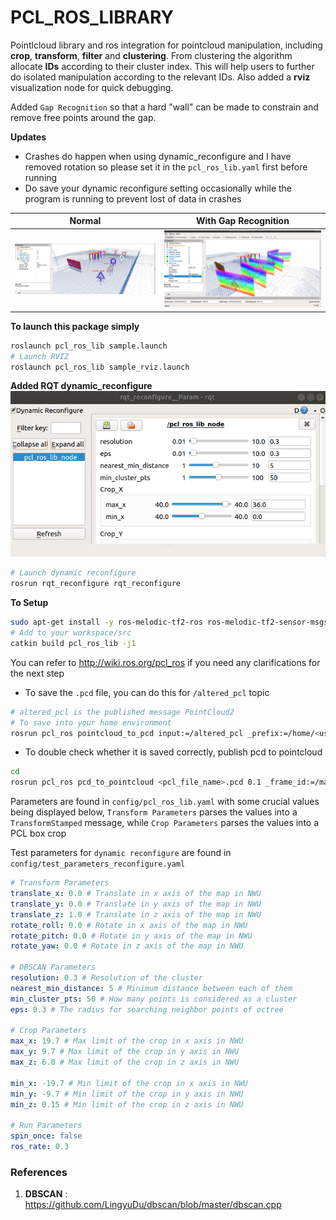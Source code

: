 # PCL_ROS_LIBRARY

Pointlcloud library and ros integration for pointcloud manipulation, including **crop**, **transform**, **filter** and **clustering**. From clustering the algorithm allocate **IDs** according to their cluster index. This will help users to further do isolated manipulation according to the relevant IDs. Also added a **rviz** visualization node for quick debugging.

Added `Gap Recognition` so that a hard "wall" can be made to constrain and remove free points around the gap.

**Updates**
- Crashes do happen when using dynamic_reconfigure and I have removed rotation so please set it in the `pcl_ros_lib.yaml` first before running
- Do save your dynamic reconfigure setting occasionally while the program is running to prevent lost of data in crashes

| Normal | With Gap Recognition |
| --- | ---|
|![](output.png) | ![](output3.png) |

**To launch this package simply**
```bash
roslaunch pcl_ros_lib sample.launch
# Launch RVIZ 
roslaunch pcl_ros_lib sample_rviz.launch
```
**Added RQT dynamic_reconfigure**
![](output2.png)
```bash
# Launch dynamic reconfigure 
rosrun rqt_reconfigure rqt_reconfigure
```

**To Setup**
```bash
sudo apt-get install -y ros-melodic-tf2-ros ros-melodic-tf2-sensor-msgs ros-melodic-tf2-geometry-msgs
# Add to your workspace/src
catkin build pcl_ros_lib -j1
```

You can refer to http://wiki.ros.org/pcl_ros if you need any clarifications for the next step
- To save the `.pcd` file, you can do this for `/altered_pcl` topic
```bash
# altered_pcl is the published message PointCloud2
# To save into your home environment
rosrun pcl_ros pointcloud_to_pcd input:=/altered_pcl _prefix:=/home/<user>/<arbitrary prefix>_
```

- To double check whether it is saved correctly, publish pcd to pointcloud
```bash
cd 
rosrun pcl_ros pcd_to_pointcloud <pcl_file_name>.pcd 0.1 _frame_id:=/map
```

Parameters are found in `config/pcl_ros_lib.yaml` with some crucial values being displayed below, `Transform Parameters` parses the values into a `TransformStamped` message, while `Crop Parameters` parses the values into a PCL box crop 

Test parameters for `dynamic reconfigure` are found in `config/test_parameters_reconfigure.yaml`
```yaml
# Transform Parameters
translate_x: 0.0 # Translate in x axis of the map in NWU
translate_y: 0.0 # Translate in y axis of the map in NWU
translate_z: 1.0 # Translate in z axis of the map in NWU
rotate_roll: 0.0 # Rotate in x axis of the map in NWU
rotate_pitch: 0.0 # Rotate in y axis of the map in NWU
rotate_yaw: 0.0 # Rotate in z axis of the map in NWU

# DBSCAN Parameters
resolution: 0.3 # Resolution of the cluster
nearest_min_distance: 5 # Minimum distance between each of them
min_cluster_pts: 50 # How many points is considered as a cluster
eps: 0.3 # The radius for searching neighbor points of octree

# Crop Parameters
max_x: 19.7 # Max limit of the crop in x axis in NWU
max_y: 9.7 # Max limit of the crop in y axis in NWU
max_z: 6.0 # Max limit of the crop in z axis in NWU

min_x: -19.7 # Min limit of the crop in x axis in NWU
min_y: -9.7 # Min limit of the crop in y axis in NWU
min_z: 0.15 # Min limit of the crop in z axis in NWU

# Run Parameters
spin_once: false
ros_rate: 0.3
```

### References
1. **DBSCAN** : https://github.com/LingyuDu/dbscan/blob/master/dbscan.cpp
